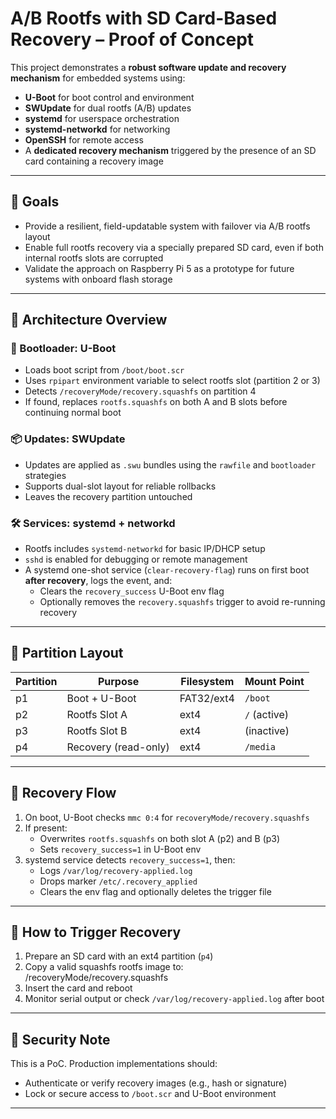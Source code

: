 # A/B Rootfs with SD Card-Based Recovery – Proof of Concept

This project demonstrates a **robust software update and recovery mechanism** for embedded systems using:

- **U-Boot** for boot control and environment
- **SWUpdate** for dual rootfs (A/B) updates
- **systemd** for userspace orchestration
- **systemd-networkd** for networking
- **OpenSSH** for remote access
- A **dedicated recovery mechanism** triggered by the presence of an SD card containing a recovery image

---

## 🚀 Goals

- Provide a resilient, field-updatable system with failover via A/B rootfs layout
- Enable full rootfs recovery via a specially prepared SD card, even if both internal rootfs slots are corrupted
- Validate the approach on Raspberry Pi 5 as a prototype for future systems with onboard flash storage

---

## 🧱 Architecture Overview

### 🔧 Bootloader: U-Boot

- Loads boot script from `/boot/boot.scr`
- Uses `rpipart` environment variable to select rootfs slot (partition 2 or 3)
- Detects `/recoveryMode/recovery.squashfs` on partition 4
- If found, replaces `rootfs.squashfs` on both A and B slots before continuing normal boot

### 📦 Updates: SWUpdate

- Updates are applied as `.swu` bundles using the `rawfile` and `bootloader` strategies
- Supports dual-slot layout for reliable rollbacks
- Leaves the recovery partition untouched

### 🛠 Services: systemd + networkd

- Rootfs includes `systemd-networkd` for basic IP/DHCP setup
- `sshd` is enabled for debugging or remote management
- A systemd one-shot service (`clear-recovery-flag`) runs on first boot **after recovery**, logs the event, and:
  - Clears the `recovery_success` U-Boot env flag
  - Optionally removes the `recovery.squashfs` trigger to avoid re-running recovery

---

## 💾 Partition Layout

| Partition | Purpose              | Filesystem | Mount Point  |
|-----------|----------------------|------------|--------------|
| p1        | Boot + U-Boot        | FAT32/ext4 | `/boot`      |
| p2        | Rootfs Slot A        | ext4       | `/` (active) |
| p3        | Rootfs Slot B        | ext4       | (inactive)   |
| p4        | Recovery (read-only) | ext4       | `/media`     |

---

## 🔁 Recovery Flow

1. On boot, U-Boot checks `mmc 0:4` for `recoveryMode/recovery.squashfs`
2. If present:
   - Overwrites `rootfs.squashfs` on both slot A (p2) and B (p3)
   - Sets `recovery_success=1` in U-Boot env
3. systemd service detects `recovery_success=1`, then:
   - Logs `/var/log/recovery-applied.log`
   - Drops marker `/etc/.recovery_applied`
   - Clears the env flag and optionally deletes the trigger file

---

## 🧪 How to Trigger Recovery

1. Prepare an SD card with an ext4 partition (`p4`)
2. Copy a valid squashfs rootfs image to: /recoveryMode/recovery.squashfs
3. Insert the card and reboot
4. Monitor serial output or check `/var/log/recovery-applied.log` after boot

---

## 🔐 Security Note

This is a PoC. Production implementations should:
- Authenticate or verify recovery images (e.g., hash or signature)
- Lock or secure access to `/boot.scr` and U-Boot environment

---

